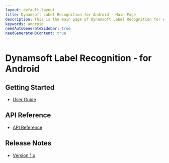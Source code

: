 ```yaml
---
layout: default-layout
title: Dynamsoft Label Recognition for Android - Main Page
description: This is the main page of Dynamsoft Label Recognition for Android Language.
keywords: android
needAutoGenerateSidebar: true
needGenerateH3Content: true
---
```


# Dynamsoft Label Recognition - for Android

## Getting Started

- [User Guide](user-guide.md)

## API Reference
- [API Reference](api-reference/index.md)

## Release Notes

- [Version 1.x](release-notes/android-1.md)
